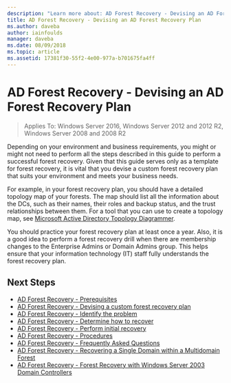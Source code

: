 ```yaml
---
description: "Learn more about: AD Forest Recovery - Devising an AD Forest Recovery Plan"
title: AD Forest Recovery - Devising an AD Forest Recovery Plan
ms.author: daveba
author: iainfoulds
manager: daveba
ms.date: 08/09/2018
ms.topic: article
ms.assetid: 17381f30-55f2-4e00-977a-b701675fa4ff
---
```

# AD Forest Recovery - Devising an AD Forest Recovery Plan

>Applies To: Windows Server 2016, Windows Server 2012 and 2012 R2, Windows Server 2008 and 2008 R2

Depending on your environment and business requirements, you might or might not need to perform all the steps described in this guide to perform a successful forest recovery. Given that this guide serves only as a template for forest recovery, it is vital that you devise a custom forest recovery plan that suits your environment and meets your business needs.

For example, in your forest recovery plan, you should have a detailed topology map of your forests. The map should list all the information about the DCs, such as their names, their roles and backup status, and the trust relationships between them. For a tool that you can use to create a topology map, see [Microsoft Active Directory Topology Diagrammer](https://www.microsoft.com/download/details.aspx?id=13380).

You should practice your forest recovery plan at least once a year. Also, it is a good idea to perform a forest recovery drill when there are membership changes to the Enterprise Admins or Domain Admins group. This helps ensure that your information technology (IT) staff fully understands the forest recovery plan.

## Next Steps

- [AD Forest Recovery - Prerequisites](AD-Forest-Recovery-Prerequisties.md)
- [AD Forest Recovery - Devising a custom forest recovery plan](AD-Forest-Recovery-Devising-a-Plan.md)
- [AD Forest Recovery - Identify the problem](AD-Forest-Recovery-Identify-the-Problem.md)
- [AD Forest Recovery - Determine how to recover](AD-Forest-Recovery-Determine-how-to-Recover.md)
- [AD Forest Recovery - Perform initial recovery](AD-Forest-Recovery-Perform-initial-recovery.md)
- [AD Forest Recovery - Procedures](AD-Forest-Recovery-Procedures.md)
- [AD Forest Recovery - Frequently Asked Questions](AD-Forest-Recovery-FAQ.md)
- [AD Forest Recovery - Recovering a Single Domain within a Multidomain Forest](AD-Forest-Recovery-Single-Domain-in-Multidomain-Recovery.md)
- [AD Forest Recovery - Forest Recovery with Windows Server 2003 Domain Controllers](AD-Forest-Recovery-Windows-Server-2003.md)
